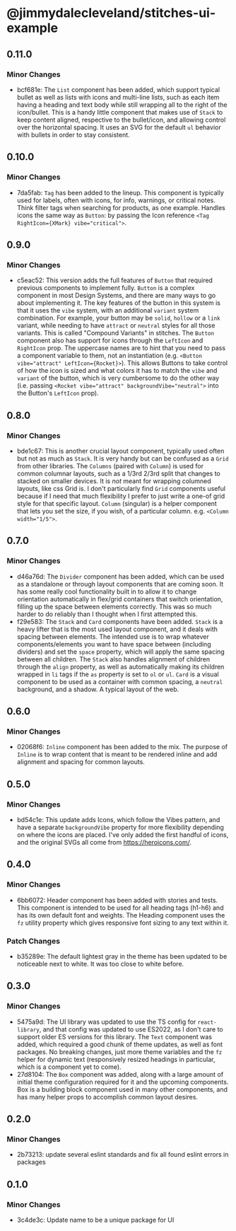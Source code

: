 # @jimmydalecleveland/stitches-ui-example

## 0.11.0

### Minor Changes

- bcf681e: The `List` component has been added, which support typical bullet as well as lists with icons and multi-line lists, such as each item having a heading and text body while still wrapping all to the right of the icon/bullet. This is a handy little component that makes use of `Stack` to keep content aligned, respective to the bullet/icon, and allowing control over the horizontal spacing. It uses an SVG for the default `ul` behavior with bullets in order to stay consistent.

## 0.10.0

### Minor Changes

- 7da5fab: `Tag` has been added to the lineup. This component is typically used for labels, often with icons, for info, warnings, or critical notes. Think filter tags when searching for products, as one example. Handles icons the same way as `Button`: by passing the Icon reference `<Tag RightIcon={XMark} vibe="critical">`.

## 0.9.0

### Minor Changes

- c5eac52: This version adds the full features of `Button` that required previous components to implement fully. `Button` is a complex component in most Design Systems, and there are many ways to go about implementing it. The key features of the button in this system is that it uses the `vibe` system, with an additional `variant` system combination. For example, your button may be `solid`, `hollow` or a `link` variant, while needing to have `attract` or `neutral` styles for all those variants. This is called "Compound Variants" in stitches. The `Button` component also has support for icons through the `LeftIcon` and `RightIcon` prop. The uppercase names are to hint that you need to pass a component variable to them, not an instantiation (e.g. `<Button vibe="attract" LeftIcon={Rocket}>`). This allows Buttons to take control of how the icon is sized and what colors it has to match the `vibe` and `variant` of the button, which is very cumbersome to do the other way (i.e. passing `<Rocket vibe="attract" backgroundVibe="neutral">` into the Button's `LeftIcon` prop).

## 0.8.0

### Minor Changes

- bde1c67: This is another crucial layout component, typically used often but not as much as `Stack`. It is very handy but can be confused as a `Grid` from other libraries. The `Columns` (paired with `Column`) is used for common columnar layouts, such as a 1/3rd 2/3rd split that changes to stacked on smaller devices. It is _not_ meant for wrapping columned layouts, like css Grid is. I don't particularly find `Grid` components useful because if I need that much flexibility I prefer to just write a one-of grid style for that specific layout. `Column` (singular) is a helper component that lets you set the size, if you wish, of a particular column. e.g. `<Column width="1/5">`.

## 0.7.0

### Minor Changes

- d46a76d: The `Divider` component has been added, which can be used as a standalone or through layout components that are coming soon. It has some really cool functionality built in to allow it to change orientation automatically in flex/grid containers that switch orientation, filling up the space between elements correctly. This was so much harder to do reliably than I thought when I first attempted this.
- f29e583: The `Stack` and `Card` components have been added. `Stack` is a heavy lifter that is the most used layout component, and it deals with spacing between elements. The intended use is to wrap whatever components/elements you want to have space between (including dividers) and set the `space` property, which will apply the same spacing between all children. The `Stack` also handles alignment of children through the `align` property, as well as automatically making its children wrapped in `li` tags if the `as` property is set to `ol` or `ul`. `Card` is a visual component to be used as a container with common spacing, a `neutral` background, and a shadow. A typical layout of the web.

## 0.6.0

### Minor Changes

- 02068f6: `Inline` component has been added to the mix. The purpose of `Inline` is to wrap content that is meant to be rendered inline and add alignment and spacing for common layouts.

## 0.5.0

### Minor Changes

- bd54c1e: This update adds Icons, which follow the Vibes pattern, and have a separate `backgroundVibe` property for more flexibility depending on where the icons are placed. I've only added the first handful of icons, and the original SVGs all come from https://heroicons.com/.

## 0.4.0

### Minor Changes

- 6bb6072: Header component has been added with stories and tests. This component is intended to be used for all heading tags (h1-h6) and has its own default font and weights. The Heading component uses the `fz` utility property which gives responsive font sizing to any text within it.

### Patch Changes

- b35289e: The default lightest gray in the theme has been updated to be noticeable next to white. It was too close to white before.

## 0.3.0

### Minor Changes

- 5475a9d: The UI library was updated to use the TS config for `react-library`, and that config was updated to use ES2022, as I don't care to support older ES versions for this library. The `Text` component was added, which required a good chunk of theme updates, as well as font packages. No breaking changes, just more theme variables and the `fz` helper for dynamic text (responsively resized headings in particular, which is a component yet to come).
- 27d8104: The `Box` component was added, along with a large amount of initial theme configuration required for it and the upcoming components. Box is a building block component used in many other components, and has many helper props to accomplish common layout desires.

## 0.2.0

### Minor Changes

- 2b73213: update several eslint standards and fix all found eslint errors in packages

## 0.1.0

### Minor Changes

- 3c4de3c: Update name to be a unique package for UI
